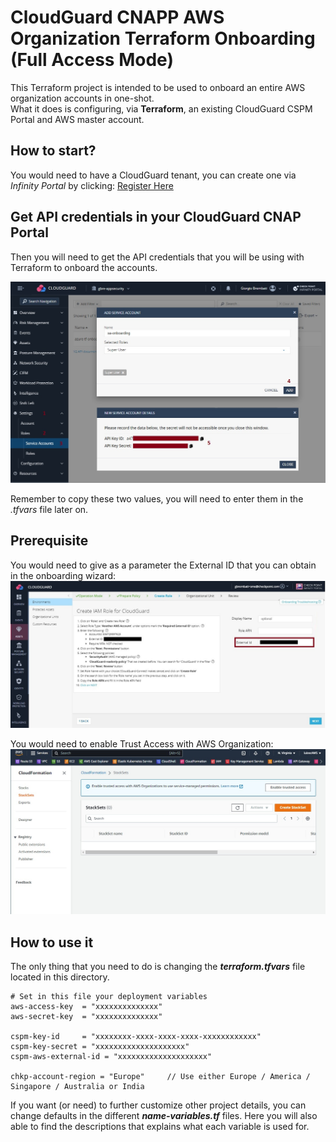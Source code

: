 # CloudGuard CNAPP AWS Organization Terraform Onboarding (Full Access Mode)
This Terraform project is intended to be used to onboard an entire AWS organization accounts in one-shot.     
What it does is configuring, via **Terraform**, an existing CloudGuard CSPM Portal and AWS master account.      
 
## How to start?
You would need to have a CloudGuard tenant, you can create one via *Infinity Portal* by clicking: [Register Here](https://portal.checkpoint.com/create-account)

## Get API credentials in your CloudGuard CNAP Portal
Then you will need to get the API credentials that you will be using with Terraform to onboard the accounts.

![Architectural Design](/zimages/create-cnapp-serviceaccount.jpg)

Remember to copy these two values, you will need to enter them in the *.tfvars* file later on.

## Prerequisite
You would need to give as a parameter the External ID that you can obtain in the onboarding wizard:
![AWS External ID](/zimages/aws-external-id.jpg)

You would need to enable Trust Access with AWS Organization:      
![AWS Trust Access](/zimages/aws-enable-trust-access.jpg)

## How to use it
The only thing that you need to do is changing the __*terraform.tfvars*__ file located in this directory.

```hcl
# Set in this file your deployment variables
aws-access-key  = "xxxxxxxxxxxxxx"
aws-secret-key  = "xxxxxxxxxxxxxx"

cspm-key-id     = "xxxxxxxx-xxxx-xxxx-xxxx-xxxxxxxxxxxx"
cspm-key-secret = "xxxxxxxxxxxxxxxxxxxx"
cspm-aws-external-id = "xxxxxxxxxxxxxxxxxxxx"

chkp-account-region = "Europe"     // Use either Europe / America / Singapore / Australia or India
```
If you want (or need) to further customize other project details, you can change defaults in the different __*name-variables.tf*__ files. Here you will also able to find the descriptions that explains what each variable is used for.
